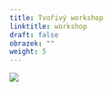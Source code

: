 ```yaml
---
title: Tvořivý workshop
linktitle: workshop
draft: false
obrazek: ""
weight: 5
---
```

![](/assets/media/sv_slavnosti.jpg)
